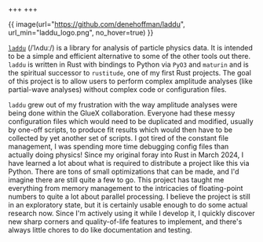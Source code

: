 +++
+++
<!-- markdownlint-disable MD034 -->
{{ image(url="https://github.com/denehoffman/laddu", url_min="laddu_logo.png", no_hover=true) }}

[`laddu`](https://github.com/denehoffman/laddu) (/ˈlʌduː/) is a library for analysis of particle physics data. It is intended to be a simple and efficient alternative to some of the other tools out there. `laddu` is written in Rust with bindings to Python via `PyO3` and `maturin` and is the spiritual successor to `rustitude`, one of my first Rust projects. The goal of this project is to allow users to perform complex amplitude analyses (like partial-wave analyses) without complex code or configuration files.

`laddu` grew out of my frustration with the way amplitude analyses were being done within the GlueX collaboration. Everyone had these messy configuration files which would need to be duplicated and modified, usually by one-off scripts, to produce fit results which would then have to be collected by yet another set of scripts. I got tired of the constant file management, I was spending more time debugging config files than actually doing physics! Since my original foray into Rust in March 2024, I have learned a lot about what is required to distribute a project like this via Python. There are tons of small optimizations that can be made, and I'd imagine there are still quite a few to go. This project has taught me everything from memory management to the intricacies of floating-point numbers to quite a lot about parallel processing. I believe the project is still in an exploratory state, but it is certainly usable enough to do some actual research now. Since I'm actively using it while I develop it, I quickly discover new sharp corners and quality-of-life features to implement, and there's always little chores to do like documentation and testing.
